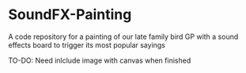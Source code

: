 # SoundFX-Painting
A code repository for a painting of our late family bird GP with a sound effects board to trigger its most popular sayings


TO-DO: Need inlclude image with canvas when finished
